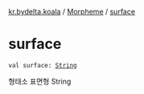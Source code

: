 [kr.bydelta.koala](../index.md) / [Morpheme](index.md) / [surface](./surface.md)

# surface

`val surface: `[`String`](https://kotlinlang.org/api/latest/jvm/stdlib/kotlin/-string/index.html)

형태소 표면형 String

